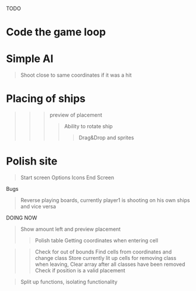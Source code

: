 TODO

# Code the game loop
> 
# Simple AI
> Shoot close to same coordinates if it was a hit
# Placing of ships
>>> preview of placement
>>>> Ability to rotate ship
>>>>> Drag&Drop and sprites
# Polish site
> Start screen
> Options
> Icons
> End Screen

Bugs
> Reverse playing boards, currently player1 is shooting on his own ships and vice versa

DOING NOW
> Show amount left and preview placement
>> Polish table
> Getting coordinates when entering cell

>> Check for out of bounds
>> Find cells from coordinates and change class
>> Store currently lit up cells for removing class when leaving, Clear array after all classes have been removed
>> Check if position is a valid placement

> Split up functions, isolating functionality